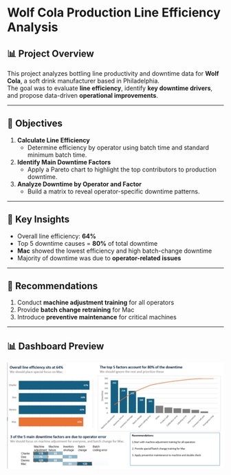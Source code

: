 # Wolf Cola Production Line Efficiency Analysis

## 📊 Project Overview
This project analyzes bottling line productivity and downtime data for **Wolf Cola**, a soft drink manufacturer based in Philadelphia.  
The goal was to evaluate **line efficiency**, identify **key downtime drivers**, and propose data-driven **operational improvements**.

---

## 🎯 Objectives
1. **Calculate Line Efficiency**  
   - Determine efficiency by operator using batch time and standard minimum batch time.
2. **Identify Main Downtime Factors**  
   - Apply a Pareto chart to highlight the top contributors to production downtime.
3. **Analyze Downtime by Operator and Factor**  
   - Build a matrix to reveal operator-specific downtime patterns.

---

## 🧠 Key Insights
- Overall line efficiency: **64%**
- Top 5 downtime causes = **80%** of total downtime
- **Mac** showed the lowest efficiency and high batch-change downtime
- Majority of downtime was due to **operator-related issues**

---

## 🧩 Recommendations
1. Conduct **machine adjustment training** for all operators  
2. Provide **batch change retraining** for Mac  
3. Introduce **preventive maintenance** for critical machines  

---

## 📊 Dashboard Preview
![Wolf Cola Production Dashboard](visuals/dashboard-view.png)


